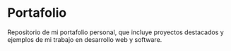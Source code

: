 # Portafolio
Repositorio de mi portafolio personal, que incluye proyectos destacados y ejemplos de mi trabajo en desarrollo web y software.
